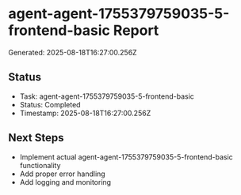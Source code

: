 # agent-agent-1755379759035-5-frontend-basic Report

Generated: 2025-08-18T16:27:00.256Z

## Status
- Task: agent-agent-1755379759035-5-frontend-basic
- Status: Completed
- Timestamp: 2025-08-18T16:27:00.256Z

## Next Steps
- Implement actual agent-agent-1755379759035-5-frontend-basic functionality
- Add proper error handling
- Add logging and monitoring
